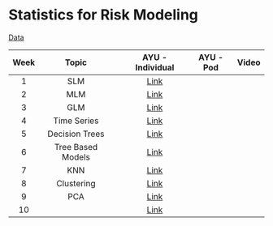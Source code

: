 # Statistics for Risk Modeling

[Data](data/data.html)

| Week |       Topic       |     | AYU - Individual | AYU - Pod |Video|
|:----:|:-----------------:|:---:|:----------------:|:---------:|:---------:|
|  1   |        SLM        |     |  [Link](ayu_individual/ayu1.html)                  |           ||
|  2   |        MLM        |     |  [Link](ayu_individual/ayu2.html)                  |           ||
|  3   |        GLM        |     |  [Link](ayu_individual/ayu3.html)                  |           ||
|  4   |    Time Series    |     |  [Link](ayu_individual/ayu4.html)                  |           ||
|  5   |  Decision Trees   |     |   [Link](ayu_individual/ayu5.html)                 |           ||
|  6   | Tree Based Models |     |   [Link](ayu_individual/ayu6.html)                 |           ||
|  7   |        KNN        |     |  [Link](ayu_individual/ayu7.html)                  |           ||
|  8   |    Clustering     |     |   [Link](ayu_individual/ayu8.html)                 |           ||
|  9   |        PCA        |     |  [Link](ayu_individual/ayu9.html)                  |           ||
|  10  |                   |     | [Link](ayu_individual/ayu10.html)                   |           ||
